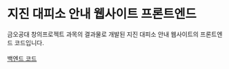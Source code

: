 # 지진 대피소 안내 웹사이트 프론트엔드
금오공대 창의프로젝트 과목의 결과물로 개발된 지진 대피소 안내 웹사이트의 프론트엔드 코드입니다.
<br><br>
[백엔드 코드](https://github.com/TaeWan21/CreateProject)